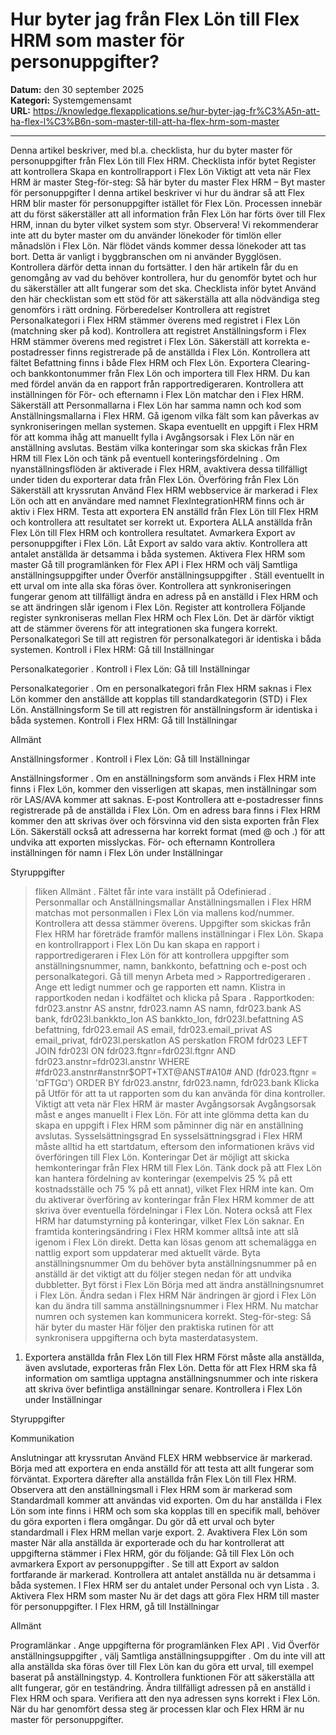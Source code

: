 # Hur byter jag från Flex Lön till Flex HRM som master för personuppgifter?

**Datum:** den 30 september 2025  
**Kategori:** Systemgemensamt  
**URL:** https://knowledge.flexapplications.se/hur-byter-jag-fr%C3%A5n-att-ha-flex-l%C3%B6n-som-master-till-att-ha-flex-hrm-som-master

---

Denna artikel beskriver, med bl.a. checklista, hur du byter master för personuppgifter från Flex Lön till Flex HRM.
Checklista inför bytet
Register att kontrollera
Skapa en kontrollrapport i Flex Lön
Viktigt att veta när Flex HRM är master
Steg-för-steg: Så här byter du master
Flex HRM – Byt master för personuppgifter
I denna artikel beskriver vi hur du ändrar så att Flex HRM blir master för personuppgifter istället för Flex Lön. Processen innebär att du först säkerställer att all information från Flex Lön har förts över till Flex HRM, innan du byter vilket system som styr.
Observera!
Vi rekommenderar inte att du byter master om du använder lönekoder för timlön eller månadslön i Flex Lön. När flödet vänds kommer dessa lönekoder att tas bort. Detta är vanligt i byggbranschen om ni använder Bygglösen. Kontrollera därför detta innan du fortsätter.
I den här artikeln får du en genomgång av vad du behöver kontrollera, hur du genomför bytet och hur du säkerställer att allt fungerar som det ska.
Checklista inför bytet
Använd den här checklistan som ett stöd för att säkerställa att alla nödvändiga steg genomförs i rätt ordning.
Förberedelser
Kontrollera att registret
Personalkategori
i Flex HRM stämmer överens med registret i Flex Lön (matchning sker på kod).
Kontrollera att registret
Anställningsform
i Flex HRM stämmer överens med registret i Flex Lön.
Säkerställ att korrekta
e-postadresser
finns registrerade på de anställda i Flex Lön.
Kontrollera att fältet
Befattning
finns i både Flex HRM och Flex Lön.
Exportera
Clearing- och bankkontonummer
från Flex Lön och importera till Flex HRM. Du kan med fördel använ
da en rapport från rapportredigeraren.
Kontrollera att inställningen för
För- och efternamn
i Flex Lön matchar den i Flex HRM.
Säkerställ att
Personmallarna
i Flex Lön har samma namn och kod som Anställningsmallarna i Flex HRM.
Gå igenom vilka fält som kan påverkas av synkroniseringen mellan systemen.
Skapa eventuellt en uppgift i Flex HRM för att komma ihåg att manuellt fylla i
Avgångsorsak
i Flex Lön när en anställning avslutas.
Bestäm vilka
konteringar
som ska skickas från Flex HRM till Flex Lön och tänk på eventuell
konteringsfördelning
.
Om
nyanställningsflöden
är aktiverade i Flex HRM,
avaktivera dessa tillfälligt
under tiden du exporterar data från Flex Lön.
Överföring från Flex Lön
Säkerställ att kryssrutan
Använd Flex HRM webbservice
är markerad i Flex Lön och att en användare med namnet
FlexIntegrationHRM
finns och är aktiv i Flex HRM.
Testa att exportera EN anställd från Flex Lön till Flex HRM och kontrollera att resultatet ser korrekt ut.
Exportera ALLA anställda från Flex Lön till Flex HRM och kontrollera resultatet.
Avmarkera
Export av personuppgifter
i Flex Lön. Låt
Export av saldo
vara aktiv.
Kontrollera att antalet anställda är detsamma i båda systemen.
Aktivera Flex HRM som master
Gå till programlänken för
Flex API
i Flex HRM och välj
Samtliga anställningsuppgifter
under
Överför anställningsuppgifter
. Ställ eventuellt in ett urval om inte alla ska föras över.
Kontrollera att synkroniseringen fungerar genom att tillfälligt ändra en adress på en anställd i Flex HRM och se att ändringen slår igenom i Flex Lön.
Register att kontrollera
Följande register synkroniseras mellan Flex HRM och Flex Lön. Det är därför viktigt att de stämmer överens för att integrationen ska fungera korrekt.
Personalkategori
Se till att registren för personalkategori är identiska i båda systemen.
Kontroll i Flex HRM:
Gå till
Inställningar
>
Personalkategorier
.
Kontroll i Flex Lön:
Gå till
Inställningar
>
Personalkategorier
.
Om en personalkategori från Flex HRM saknas i Flex Lön kommer den anställde att kopplas till standardkategorin (STD) i Flex Lön.
Anställningsform
Se till att registren för anställningsform är identiska i båda systemen.
Kontroll i Flex HRM:
Gå till
Inställningar
>
Allmänt
>
Anställningsformer
.
Kontroll i Flex Lön:
Gå till
Inställningar
>
Anställningsformer
.
Om en anställningsform som används i Flex HRM inte finns i Flex Lön, kommer den visserligen att skapas, men inställningar som rör LAS/AVA kommer att saknas.
E-post
Kontrollera att e-postadresser finns registrerade på de anställda i Flex Lön. Om en adress bara finns i Flex HRM kommer den att skrivas över och försvinna vid den sista exporten från Flex Lön. Säkerställ också att adresserna har korrekt format (med @ och .) för att undvika att exporten misslyckas.
För- och efternamn
Kontrollera inställningen för namn i Flex Lön under
Inställningar
>
Styruppgifter
> fliken
Allmänt
. Fältet får inte vara inställt på
Odefinierad
.
Personmallar och Anställningsmallar
Anställningsmallen i Flex HRM matchas mot personmallen i Flex Lön via mallens kod/nummer. Kontrollera att dessa stämmer överens. Uppgifter som skickas från Flex HRM har företräde framför mallens inställningar i Flex Lön.
Skapa en kontrollrapport i Flex Lön
Du kan skapa en rapport i rapportredigeraren i Flex Lön för att kontrollera uppgifter som anställningsnummer, namn, bankkonto, befattning och e-post och personalkategori.
Gå till menyn
Arbeta med > Rapportredigeraren
.
Ange ett ledigt nummer och ge rapporten ett namn.
Klistra in rapportkoden nedan i kodfältet och klicka på
Spara
.
Rapportkoden:
fdr023.anstnr AS anstnr,
fdr023.namn AS namn,
fdr023.bank AS bank,
fdr023l.bankkto_lon AS bankkto_lon,
fdr023l.befattning AS befattning,
fdr023.email AS email,
fdr023.email_privat AS email_privat,
fdr023l.perskatlon AS perskatlon
FROM fdr023
LEFT JOIN fdr023l ON fdr023.ftgnr=fdr023l.ftgnr AND fdr023.anstnr=fdr023l.anstnr
WHERE #fdr023.anstnr#anstnr$OPT+TXT@ANST#A10# AND (fdr023.ftgnr = '¤FTG¤')
ORDER BY fdr023.anstnr, fdr023.namn, fdr023.bank
Klicka på
Utför
för att ta ut rapporten som du kan använda för dina kontroller.
Viktigt att veta när Flex HRM är master
Avgångsorsak
Avgångsorsak måst
e anges manuellt i Flex Lön. För att inte glömma detta kan du skapa en uppgift i Flex HRM som påminner dig när en anställning avslutas.
Sysselsättningsgrad
En sysselsättningsgrad i Flex HRM måste alltid ha ett startdatum, eftersom den informationen krävs vid överföringen till Flex Lön.
Konteringar
Det är möjligt att skicka hemkonteringar från Flex HRM till Flex Lön. Tänk dock på att Flex Lön kan hantera fördelning av konteringar (exempelvis 25 % på ett kostnadsställe och 75 % på ett annat), vilket Flex HRM inte kan. Om du aktiverar överföring av konteringar från Flex HRM kommer de att skriva över eventuella fördelningar i Flex Lön.
Notera också att Flex HRM har datumstyrning på konteringar, vilket Flex Lön saknar. En framtida konteringsändring i Flex HRM kommer alltså inte att slå igenom i Flex Lön direkt. Detta kan lösas genom att schemalägga en nattlig export som uppdaterar med aktuellt värde.
Byta anställningsnummer
Om du behöver byta anställningsnummer på en anställd är det viktigt att du följer stegen nedan för att undvika dubbletter.
Byt först i Flex Lön
Börja med att ändra anställningsnumret i Flex Lön.
Ändra sedan i Flex HRM
När ändringen är gjord i Flex Lön kan du ändra till samma anställningsnummer i Flex HRM. Nu matchar numren och systemen kan kommunicera korrekt.
Steg-för-steg: Så här byter du master
Här följer den praktiska rutinen för att synkronisera uppgifterna och byta masterdatasystem.
1. Exportera anställda från Flex Lön till Flex HRM
Först måste alla anställda, även avslutade, exporteras från Flex Lön. Detta för att Flex HRM ska få information om samtliga upptagna anställningsnummer och inte riskera att skriva över befintliga anställningar senare.
Kontrollera i Flex Lön under
Inställningar
>
Styruppgifter
>
Kommunikation
>
Anslutningar
att kryssrutan
Använd FLEX HRM webbservice
är markerad.
Börja med att exportera en enda anställd för att testa att allt fungerar som förväntat.
Exportera därefter
alla
anställda från Flex Lön till Flex HRM.
Observera att den anställningsmall i Flex HRM som är markerad som
Standardmall
kommer att användas vid exporten. Om du har anställda i Flex Lön som inte finns i HRM och som ska kopplas till en specifik mall, behöver du göra exporten i flera omgångar. Du gör då ett urval och byter standardmall i Flex HRM mellan varje export.
2. Avaktivera Flex Lön som master
När alla anställda är exporterade och du har kontrollerat att uppgifterna stämmer i Flex HRM, gör du följande:
Gå till Flex Lön och avmarkera
Export av personuppgifter
.
Se till att
Export av saldon
fortfarande är markerad.
Kontrollera att antalet anställda nu är detsamma i båda systemen. I Flex HRM ser du antalet under
Personal
och vyn
Lista
.
3. Aktivera Flex HRM som master
Nu är det dags att göra Flex HRM till master för personuppgifter.
I Flex HRM, gå till
Inställningar
>
Allmänt
>
Programlänkar
.
Ange uppgifterna för programlänken
Flex API
.
Vid
Överför anställningsuppgifter
, välj
Samtliga anställningsuppgifter
.
Om du inte vill att alla anställda ska föras över till Flex Lön kan du göra ett urval, till exempel baserat på anställningstyp.
4. Kontrollera funktionen
För att säkerställa att allt fungerar, gör en teständring.
Ändra tillfälligt adressen på en anställd i Flex HRM och spara.
Verifiera att den nya adressen syns korrekt i Flex Lön.
När du har genomfört dessa steg är processen klar och Flex HRM är nu master för personuppgifter.
